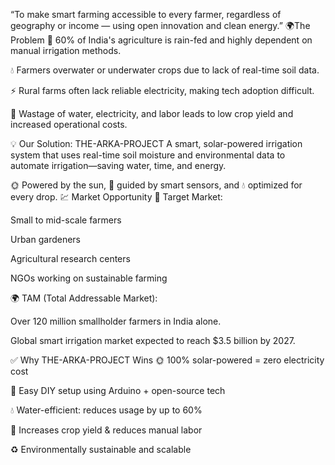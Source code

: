 “To make smart farming accessible to every farmer, regardless of geography or income — using open innovation and clean energy.”
🌍The Problem
🌾 60% of India's agriculture is rain-fed and highly dependent on manual irrigation methods.

💧 Farmers overwater or underwater crops due to lack of real-time soil data.

⚡ Rural farms often lack reliable electricity, making tech adoption difficult.

💸 Wastage of water, electricity, and labor leads to low crop yield and increased operational costs.


💡 Our Solution: THE-ARKA-PROJECT
A smart, solar-powered irrigation system that uses real-time soil moisture and environmental data to automate irrigation—saving water, time, and energy.

🌞 Powered by the sun, 🌿 guided by smart sensors, and 💧 optimized for every drop.
💹 Market Opportunity
🎯 Target Market:

Small to mid-scale farmers

Urban gardeners

Agricultural research centers

NGOs working on sustainable farming

🌍 TAM (Total Addressable Market):

Over 120 million smallholder farmers in India alone.

Global smart irrigation market expected to reach $3.5 billion by 2027.

✅ Why THE-ARKA-PROJECT Wins
🌞 100% solar-powered = zero electricity cost

🔧 Easy DIY setup using Arduino + open-source tech

💧 Water-efficient: reduces usage by up to 60%

🌱 Increases crop yield & reduces manual labor

♻️ Environmentally sustainable and scalable
